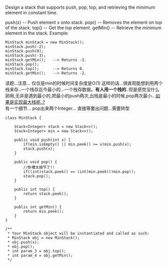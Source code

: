 Design a stack that supports push, pop, top, and retrieving the minimum element in constant time.

push(x) -- Push element x onto stack.
pop() -- Removes the element on top of the stack.
top() -- Get the top element.
getMin() -- Retrieve the minimum element in the stack.
Example:
```
MinStack minStack = new MinStack();
minStack.push(-2);
minStack.push(0);
minStack.push(-3);
minStack.getMin();   --> Returns -3.
minStack.pop();
minStack.top();      --> Returns 0.
minStack.getMin();   --> Returns -2.
```

读题...注意... 仅仅是min的时候时间复杂度是O(1) 这样的话...很直观能想到用两个栈来存..一个栈存迄今最小的...一个栈存数据。**有人用一个栈的**..但是感觉没什么卵用,无非是遇到最小的,把最小的push两次,出栈是最小的时候,pop两次最小...[如果是实现最大栈呢..?](https://leetcode.com/articles/max-stack/)\
有一个细节... pop出来两个Integer... 直接等要出问题...需要转型
```
class MinStack {

    Stack<Integer> stack = new Stack<>();
    Stack<Integer> min = new Stack<>();

    public void push(int x) {
        if(min.isEmpty() || min.peek() >= x)min.push(x);
        stack.push(x);
    }
    
    public void pop() {
        //卧槽太细节了!!
        if((int)stack.peek() == (int)min.peek())min.pop();
        stack.pop();
    }
    
    public int top() {
        return stack.peek();
    }
    
    public int getMin() {
        return min.peek();
    }
}

/**
 * Your MinStack object will be instantiated and called as such:
 * MinStack obj = new MinStack();
 * obj.push(x);
 * obj.pop();
 * int param_3 = obj.top();
 * int param_4 = obj.getMin();
 */
```